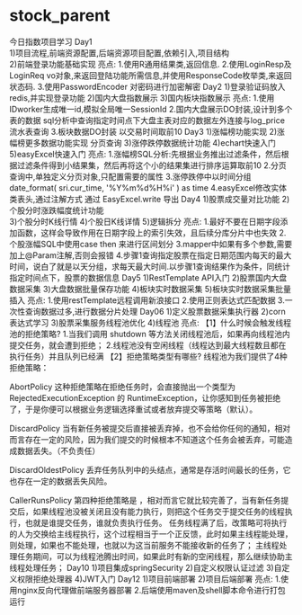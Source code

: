 # stock_parent
今日指数项目学习
Day1   
1)项目流程,前端资源配置,后端资源项目配置,依赖引入,项目结构   
2)前端登录功能基础实现
亮点:
1.使用R通用结果类,返回信息.
2.使用LoginResp及LoginReq vo对象,来返回登陆功能所需信息,并使用ResponseCode枚举类,来返回状态码.
3.使用PasswordEncoder 对密码进行加密解密
Day2
1)登录验证码放入redis,并实现登录功能
2)国内大盘指数展示
3)国内板块指数展示
亮点: 
1.使用IDworker生成唯一id,模拟全局唯一SessionId
2.国内大盘展示DO封装,设计到多个表的数据 sql分析中查询指定时间点下大盘主表对应的数据左外连接与log_price流水表查询
3.板块数据DO封装 以交易时间取前10
Day3
1)涨幅榜功能实现
2)涨幅榜更多数据功能实现 分页查询
3)涨停跌停数据统计功能 
4)echart快速入门
5)easyExcel快速入门
亮点:
1.涨幅榜SQL分析:先根据业务推出过滤条件，然后根据过滤条件得到小结果集，然后再将这个小的结果集进行排序运算取前10
2.分页查询中,单独定义分页对象,只配置需要的属性
3.涨停跌停中以时间分组date_format( sri.cur_time, '%Y%m%d%H%i' ) as time
4.easyExcel修改实体类表头,通过注解方式 通过 EasyExcel.write 导出
Day4
1)股票成交量对比功能
2)个股分时涨跌幅度统计功能  
3)个股分时K线行情
4)个股日K线详情
5)逻辑拆分
亮点:
1.最好不要在日期字段添加函数，这样会导致作用在日期字段上的索引失效，且后续分库分片中也失效
2.个股涨幅SQL中使用case then 来进行区间划分
3.mapper中如果有多个参数,需要加上@Param注解,否则会报错
4.步骤1查询指定股票在指定日期范围内每天的最大时间，说白了就是以天分组，求每天最大时间.以步骤1查询结果作为条件，同统计指定时间点下，股票的数据信息
Day5
1)RestTemplate API入门
2)股票国内大盘数据采集
3)大盘数据批量保存功能
4)板块实时数据采集
5)板块实时数据采集批量插入
亮点:
1.使用restTemplate远程调用新浪接口
2.使用正则表达式匹配数据
3.一次性查询数据过多,进行数据分片处理
Day06
1)定义股票数据采集执行器
2)corn表达式学习
3)股票采集服务线程池优化
4)线程池
亮点:
【1】什么时候会触发线程池的拒绝策略?
1.当我们调用 shutdown 等方法关闭线程池后，如果再向线程池内提交任务，就会遭到拒绝；
2.线程池没有空闲线程（线程达到最大线程数且都在执行任务）并且队列已经满
【2】拒绝策略类型有哪些?
线程池为我们提供了4种拒绝策略：

AbortPolicy
这种拒绝策略在拒绝任务时，会直接抛出一个类型为 RejectedExecutionException 的 RuntimeException，让你感知到任务被拒绝了，于是你便可以根据业务逻辑选择重试或者放弃提交等策略（默认）。

DiscardPolicy
当有新任务被提交后直接被丢弃掉，也不会给你任何的通知，相对而言存在一定的风险，因为我们提交的时候根本不知道这个任务会被丢弃，可能造成数据丢失。（不负责任）

DiscardOldestPolicy
丢弃任务队列中的头结点，通常是存活时间最长的任务，它也存在一定的数据丢失风险。

CallerRunsPolicy
第四种拒绝策略是 ，相对而言它就比较完善了，当有新任务提交后，如果线程池没被关闭且没有能力执行，则把这个任务交于提交任务的线程执行，也就是谁提交任务，谁就负责执行任务。
任务线程满了后，改策略可将执行的人为交换给主线程执行，这个过程相当于一个正反馈，此时如果主线程能处理，则处理，如果也不能处理，也就以为这当前服务不能接收新的任务了；
主线程处理任务期间，可以为线程池腾出时间，如果此时有新的空闲线程，那么继续协助主线程处理任务；
Day10
1)项目集成springSecurity
2)自定义权限认证过滤
3)自定义权限拒绝处理器
4)JWT入门
Day12
1)项目前端部署
2)项目后端部署
亮点:
1.使用nginx反向代理做前端服务器部署
2.后端使用maven及shell脚本命令进行打包运行